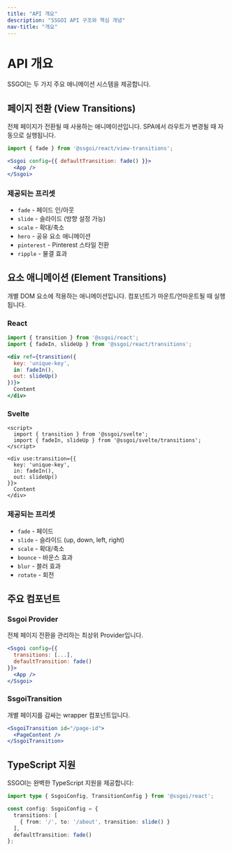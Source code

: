 ```yaml
---
title: "API 개요"
description: "SSGOI API 구조와 핵심 개념"
nav-title: "개요"
---
```


# API 개요

SSGOI는 두 가지 주요 애니메이션 시스템을 제공합니다.

## 페이지 전환 (View Transitions)

전체 페이지가 전환될 때 사용하는 애니메이션입니다. SPA에서 라우트가 변경될 때 자동으로 실행됩니다.

```jsx
import { fade } from '@ssgoi/react/view-transitions';

<Ssgoi config={{ defaultTransition: fade() }}>
  <App />
</Ssgoi>
```

### 제공되는 프리셋

- `fade` - 페이드 인/아웃
- `slide` - 슬라이드 (방향 설정 가능)
- `scale` - 확대/축소
- `hero` - 공유 요소 애니메이션
- `pinterest` - Pinterest 스타일 전환
- `ripple` - 물결 효과

## 요소 애니메이션 (Element Transitions)

개별 DOM 요소에 적용하는 애니메이션입니다. 컴포넌트가 마운트/언마운트될 때 실행됩니다.

### React

```jsx
import { transition } from '@ssgoi/react';
import { fadeIn, slideUp } from '@ssgoi/react/transitions';

<div ref={transition({ 
  key: 'unique-key',
  in: fadeIn(),
  out: slideUp()
})}>
  Content
</div>
```

### Svelte

```svelte
<script>
  import { transition } from '@ssgoi/svelte';
  import { fadeIn, slideUp } from '@ssgoi/svelte/transitions';
</script>

<div use:transition={{
  key: 'unique-key',
  in: fadeIn(),
  out: slideUp()
}}>
  Content
</div>
```

### 제공되는 프리셋

- `fade` - 페이드
- `slide` - 슬라이드 (up, down, left, right)
- `scale` - 확대/축소
- `bounce` - 바운스 효과
- `blur` - 블러 효과
- `rotate` - 회전

## 주요 컴포넌트

### Ssgoi Provider

전체 페이지 전환을 관리하는 최상위 Provider입니다.

```jsx
<Ssgoi config={{
  transitions: [...],
  defaultTransition: fade()
}}>
  <App />
</Ssgoi>
```

### SsgoiTransition

개별 페이지를 감싸는 wrapper 컴포넌트입니다.

```jsx
<SsgoiTransition id="/page-id">
  <PageContent />
</SsgoiTransition>
```

## TypeScript 지원

SSGOI는 완벽한 TypeScript 지원을 제공합니다:

```typescript
import type { SsgoiConfig, TransitionConfig } from '@ssgoi/react';

const config: SsgoiConfig = {
  transitions: [
    { from: '/', to: '/about', transition: slide() }
  ],
  defaultTransition: fade()
};
```